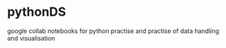 # pythonDS
google collab notebooks for python practise and practise of data handling and visualisation

